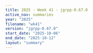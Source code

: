 ```yaml
---
title: 2025 - Week 41 - jgrpp-0.67.0
active_nav: summaries
year: "2025"
filename: "wk41"
version: "jgrpp-0.67.0"
start_date: "2025-10-06"
end_date: "2025-10-12"
layout: "summary"
---
```

